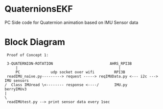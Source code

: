 # QuaternionsEKF
PC Side code for Quaternion animation based on IMU Sensor data 

# Block Diagram

```
 Proof of Concept 1:

 3-QUATERNION-ROTATION                          AHRS_RPI3B
     |                                              |
     PC              udp socket over wifi         RPI3B
 readIMU_naive.py---------> request -----> reqIMUData.py <--- i2c ---> IMU sensors
/  Class IMUread \<-------- response <----/       IMU.py               berryIMUv3
|
\
 readIMUtest.py --> print sensor data every 1sec

```


